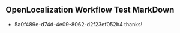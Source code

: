 ## OpenLocalization Workflow Test MarkDown
* 5a0f489e-d74d-4e09-8062-d2f23ef052b4 thanks!

<!--HONumber=Oct16_HO3-->


